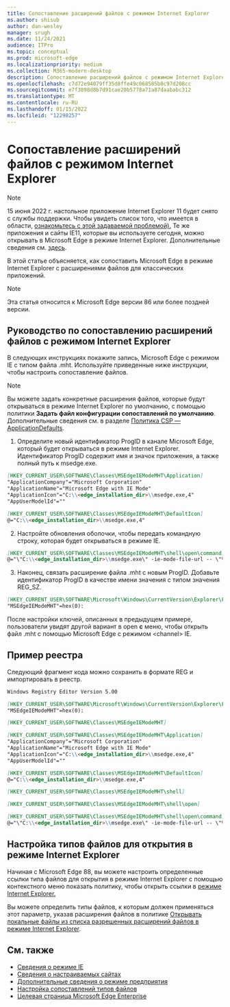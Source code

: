 ```yaml
---
title: Сопоставление расширений файлов с режимом Internet Explorer
ms.author: shisub
author: dan-wesley
manager: srugh
ms.date: 11/24/2021
audience: ITPro
ms.topic: conceptual
ms.prod: microsoft-edge
ms.localizationpriority: medium
ms.collection: M365-modern-desktop
description: Сопоставление расширений файлов с режимом Internet Explorer
ms.openlocfilehash: c7d72e94079ff35d8ffe49c068585b0c97d208cc
ms.sourcegitcommit: e7f3098d8b7d91cae20b5778a71a87daababc312
ms.translationtype: MT
ms.contentlocale: ru-RU
ms.lasthandoff: 01/15/2022
ms.locfileid: "12298257"
---
```

# <a name="associate-file-extensions-with-internet-explorer-mode"></a>Сопоставление расширений файлов с режимом Internet Explorer

>[!Note]
> 15 июня 2022 г. настольное приложение Internet Explorer 11 будет снято с службы поддержки. Чтобы увидеть список того, что имеется в области, [ознакомьтесь с этой задаваемой проблемой).](https://techcommunity.microsoft.com/t5/windows-it-pro-blog/internet-explorer-11-desktop-app-retirement-faq/ba-p/2366549) Те же приложения и сайты IE11, которые вы используете сегодня, можно открывать в Microsoft Edge в режиме Internet Explorer. Дополнительные сведения см. [здесь](https://blogs.windows.com/windowsexperience/2021/05/19/the-future-of-internet-explorer-on-windows-10-is-in-microsoft-edge/).

В этой статье объясняется, как сопоставить Microsoft Edge в режиме Internet Explorer с расширениями файлов для классических приложений.

> [!NOTE]
> Эта статья относится к Microsoft Edge версии 86 или более поздней версии.

## <a name="guidance-for-file-extension-association-with-internet-explorer-mode"></a>Руководство по сопоставлению расширений файлов с режимом Internet Explorer

В следующих инструкциях покажите запись, Microsoft Edge с режимом IE с типом файла \.mht. Используйте приведенные ниже инструкции, чтобы настроить сопоставление файлов.

> [!NOTE]
> Вы можете задать конкретные расширения файлов, которые будут открываться в режиме Internet Explorer по умолчанию, с помощью политики **Задать файл конфигурации сопоставлений по умолчанию**. Дополнительные сведения см. в разделе [Политика CSP — ApplicationDefaults](/windows/client-management/mdm/policy-csp-applicationdefaults#applicationdefaults-defaultassociationsconfiguration).

1. Определите новый идентификатор ProgID в канале Microsoft Edge, который будет открываться в режиме Internet Explorer. Идентификатор ProgID содержит имя и значок приложения, а также полный путь к msedge.exe.

```markdown
[HKEY_CURRENT_USER\SOFTWARE\Classes\MSEdgeIEModeMHT\Application]
"ApplicationCompany"="Microsoft Corporation"
"ApplicationName"="Microsoft Edge with IE Mode"
"ApplicationIcon"="C:\\<edge_installation_dir>\\msedge.exe,4"
"AppUserModelId"=""
```

```markdown
[HKEY_CURRENT_USER\SOFTWARE\Classes\MSEdgeIEModeMHT\DefaultIcon]
@="C:\\<edge_installation_dir>\\msedge.exe,4"
```

2. Настройте обновления оболочки, чтобы передать командную строку, которая будет открываться в режиме IE.

```markdown
[HKEY_CURRENT_USER\SOFTWARE\Classes\MSEdgeIEModeMHT\shell\open\command]
@="\"C:\\<edge_installation_dir>\\msedge.exe\" -ie-mode-file-url -- \"%1\""
```

3. Наконец, связать расширение файла \.mht с новым ProgID. Добавьте идентификатор ProgID в качестве имени значения с типом значения REG_SZ.

```markdown
[HKEY_CURRENT_USER\SOFTWARE\Microsoft\Windows\CurrentVersion\Explorer\FileExts\.mht\OpenWithProgids]
"MSEdgeIEModeMHT"=hex(0):
```

После настройки ключей, описанных в предыдущем примере, пользователи увидят другой вариант в open **с** меню, чтобы открыть файл \.mht с помощью Microsoft Edge с режимом \<channel\> IE.

## <a name="registry-example"></a>Пример реестра

Следующий фрагмент кода можно сохранить в формате REG и импортировать в реестр.

```markdown
Windows Registry Editor Version 5.00

[HKEY_CURRENT_USER\SOFTWARE\Microsoft\Windows\CurrentVersion\Explorer\FileExts\.mht\OpenWithProgids]
"MSEdgeIEModeMHT"=hex(0):

[HKEY_CURRENT_USER\SOFTWARE\Classes\MSEdgeIEModeMHT]

[HKEY_CURRENT_USER\SOFTWARE\Classes\MSEdgeIEModeMHT\Application]
"ApplicationCompany"="Microsoft Corporation"
"ApplicationName"="Microsoft Edge with IE Mode"
"ApplicationIcon"="C:\\<edge_installation_dir>\\msedge.exe,4"
"AppUserModelId"=""

[HKEY_CURRENT_USER\SOFTWARE\Classes\MSEdgeIEModeMHT\DefaultIcon]
@="C:\\<edge_installation_dir>\\msedge.exe,4"

[HKEY_CURRENT_USER\SOFTWARE\Classes\MSEdgeIEModeMHT\shell]

[HKEY_CURRENT_USER\SOFTWARE\Classes\MSEdgeIEModeMHT\shell\open]

[HKEY_CURRENT_USER\SOFTWARE\Classes\MSEdgeIEModeMHT\shell\open\command]
@="\"C:\\<edge_installation_dir>\\msedge.exe\" -ie-mode-file-url -- \"%1\""

```

## <a name="configuring-file-types-to-open-in-internet-explorer-mode"></a>Настройка типов файлов для открытия в режиме Internet Explorer

Начиная с Microsoft Edge 88, вы можете настроить определенные ссылки типа файлов для открытия в режиме Internet Explorer с помощью контекстного меню показать политику, чтобы открыть ссылки в [режиме Internet Explorer.](./microsoft-edge-policies.md#internetexplorerintegrationreloadiniemodeallowed)

Вы можете определить типы файлов, к которым должен применяться этот параметр, указав расширения файлов в политике [Открывать локальные файлы из списка разрешенных расширений файлов в режиме Internet Explorer](./microsoft-edge-policies.md#internetexplorerintegrationlocalfileextensionallowlist). 

## <a name="see-also"></a>См. также

- [Сведения о режиме IE](./edge-ie-mode.md)
- [Сведения о настраиваемых сайтах](./edge-learnmore-configurable-sites-ie-mode.md)
- [Дополнительные сведения о режиме предприятия](/internet-explorer/ie11-deploy-guide/enterprise-mode-overview-for-ie11)
- [Настройка сопоставлений типов файлов](/windows/win32/shell/fa-file-types)
- [Целевая страница Microsoft Edge Enterprise](https://aka.ms/EdgeEnterprise)